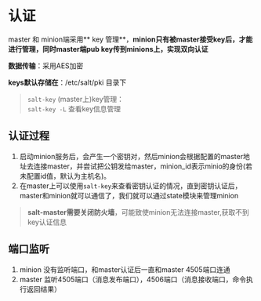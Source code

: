 # 认证

master 和 minion端采用** key 管理**，**minion只有被master接受key后，才能进行管理，同时master端pub key传到minions上，实现双向认证**<br>

**数据传输**：采用AES加密<br>

**keys默认存储在**：/etc/salt/pki 目录下<br>

> `salt-key` (master上)key管理：<br>
`salt-key -L` 查看key信息管理

认证过程
--------
1. 启动minion服务后，会产生一个密钥对，然后minion会根据配置的master地址去连接master，并尝试把公钥发给master，minion_id表示minio的身份(若未配置id值，默认为主机名)。
2. 在master上可以使用`salt-key`来查看密钥认证的情况，直到密钥认证后，master和minion就可以通信了，我们就可以通过state模块来管理minion

> **salt-master需要关闭防火墙**，可能致使minion无法连接master,获取不到key认证信息

端口监听
--------
1. minion 没有监听端口，和master认证后一直和master 4505端口连通
2. master 监听4505端口（消息发布端口），4506端口（消息接收端口，命令执行返回结果）
